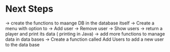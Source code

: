 # Next Steps
-> create the functions to maange DB in the database itself
    -> Create a menu with option to 
        -> Add user
        -> Remove user
        -> Show users
    -> return a player and print its data ( printing in Java)
-> add more functions to manage data in data bases
-> Create a function called Add Users to add a new user to the data base